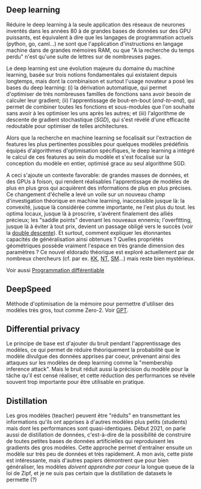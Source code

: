 ## Deep learning

Réduire le deep learning à la seule application des réseaux de neurones
inventés dans les années 80 à de grandes bases de données sur des GPU puissants,
est équivalent à dire que les langages de programmation actuels (python, go, caml...)
ne sont que l'application d'instructions en langage machine dans de grandes
mémoires RAM, ou que "A la recherche du temps perdu" n'est qu'une suite de lettres sur
de nombreuses pages.

Le deep learning est une évolution majeure du domaine du machine learning, basée sur trois
notions fondamentales qui existaient depuis longtemps, mais dont la combinaison et surtout
l'usage novateur a posé les bases du deep learning: (i) la dérivation automatique, qui permet
d'optimiser de très nombreuses familles de fonctions sans avoir besoin de calculer leur gradient;
(ii) l'apprentissage de bout-en-bout (*end-to-end*), qui permet de combiner toutes les fonctions et sous-modules
que l'on souhaite sans avoir à les optimiser les uns après les autres;
et (iii) l'algorithme de descente de gradient stochastique (*SGD*), qui s'est révélé d'une efficacité
redoutable pour optimiser de telles architectures.

Alors que la recherche en machine learning se focalisait sur l'extraction de features les plus
pertinentes possibles pour quelques modèles prédéfinis équipés d'algorithmes d'optimisation spécifiques,
le deep learning a intégré le calcul de ces features au sein du modèle et s'est focalisé sur
la conception du modèle en entier, optimisé grace au seul algorithme SGD.

A ceci s'ajoute un contexte favorable: de grandes masses de données, et des GPUs à foison, qui rendent
réalisables l'apprentissage de modèles de plus en plus gros qui acquièrent des informations de plus en plus précises.
Ce changement d'échelle a levé un voile sur un nouveau champ d'investigation théorique en machine learning,
inaccessible jusque là: la convexité, jusque là considérée comme importante, ne l'est plus du tout.
les optima locaux, jusque là à proscrire, s'avèrent finalement des alliés précieux; les "saddle points" devenant
les nouveaux ennemis; l'overfitting, jusque là à éviter à tout prix, devient un passage obligé vers le
succès (voir la [double descente](../d/#double-descente)).
Et surtout, comment expliquer les étonnantes capacités de généralisation ainsi obtenues ?
Quelles propriétés géométriques possède vraiment l'espace en très grande dimension des paramètres ?
Ce nouvel eldorado théorique est exploré actuellement par de nombreux chercheurs (cf. par ex. [KK](https://arxiv.org/pdf/1710.05468),
[NT](https://arxiv.org/abs/1503.02406), [SM](https://arxiv.org/abs/1601.04920)...)
mais reste bien mystérieux.

Voir aussi [Programmation différentiable](../p/#programmation-differentiable)

## DeepSpeed

Méthode d'optimisation de la mémoire pour permettre d'utiliser des
modèles très gros, tout comme Zero-2. Voir [GPT](../d/#GPT).

## Differential privacy

Le principe de base est d'ajouter du bruit pendant l'apprentissage des modèles, ce qui
permet de réduire théoriquement la probabilité que le modèle divulgue des données
apprises par coeur, prévenant ainsi des attaques sur les modèles de deep learning comme
la "membership inference attack".
Mais le bruit réduit aussi la précision du modèle pour la tâche qu'il est censé réaliser,
et cette réduction des performances se révèle souvent trop importante pour être utilisable
en pratique.

## Distillation

Les gros modèles (teacher) peuvent être "réduits" en transmettant les informations qu'ils ont apprises
à d'autres modèles plus petits (students) mais dont les performances sont quasi-identiques.
Début 2021, on parle aussi de distillation de données, c'est-à-dire de la possibilité de
construire de toutes petites bases de données artificielles qui reproduisent les gradients des
gros modèles. Cette approche permet d'entraîner ensuite un modèle sur très peu de données et
très rapidement. A mon avis, cette piste est intéressante, mais d'autres papiers démontrent que
pour bien généraliser, les modèles *doivent apprendre par coeur* la longue queue de la loi de Zipf,
et je ne suis pas certain que la distillation de datasets le permette (?)

